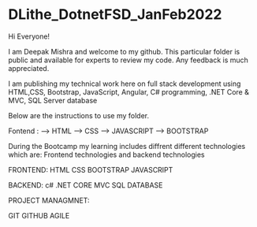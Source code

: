 # DLithe_DotnetFSD_JanFeb2022

Hi Everyone!

I am Deepak Mishra and welcome to my github. This particular folder is public and available for experts to review my code. Any feedback is much appreciated.

I am publishing my technical work here on full stack development using HTML,CSS, Bootstrap, JavaScript, Angular, C# programming, .NET Core & MVC, SQL Server database

Below are the instructions to use my folder.

Fontend :
  --> HTML
  --> CSS
  --> JAVASCRIPT
  --> BOOTSTRAP
  

During the Bootcamp my learning includes diffrent different technologies which are: Frontend technologies and backend technologies

FRONTEND:
HTML
CSS
BOOTSTRAP
JAVASCRIPT


BACKEND:
c#
.NET CORE
MVC 
SQL DATABASE

PROJECT MANAGMNET:

GIT
GITHUB
AGILE
